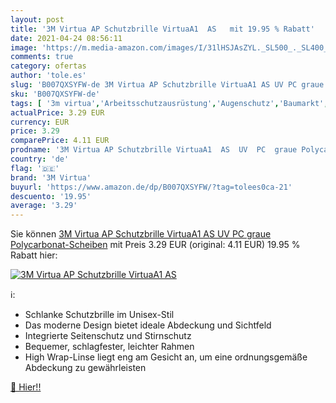 ```yaml
---
layout: post
title: '3M Virtua AP Schutzbrille VirtuaA1  AS   mit 19.95 % Rabatt'
date: 2021-04-24 08:56:11
image: 'https://m.media-amazon.com/images/I/31lHSJAsZYL._SL500_._SL400_.jpg'
comments: true
category: ofertas
author: 'tole.es'
slug: 'B007QXSYFW-de 3M Virtua AP Schutzbrille VirtuaA1 AS UV PC graue...'
sku: 'B007QXSYFW-de'
tags: [ '3m virtua','Arbeitsschutzausrüstung','Augenschutz','Baumarkt','Games','Games, Hardware & Zubehör für PC','Schutzgläser','Sicherheitstechnik','VR-Geräte für PC', ]
actualPrice: 3.29 EUR
currency: EUR
price: 3.29
comparePrice: 4.11 EUR
prodname: '3M Virtua AP Schutzbrille VirtuaA1  AS  UV  PC  graue Polycarbonat-Scheiben'
country: 'de'
flag: '🇩🇪'
brand: '3M Virtua'
buyurl: 'https://www.amazon.de/dp/B007QXSYFW/?tag=tolees0ca-21'
descuento: '19.95'
average: '3.29'
---
```


Sie können [3M Virtua AP Schutzbrille VirtuaA1  AS  UV  PC  graue Polycarbonat-Scheiben](https://www.amazon.de/dp/B007QXSYFW/?tag=tolees0ca-21) mit Preis 3.29 EUR (original: 4.11 EUR) 19.95 % Rabatt hier:

[![3M Virtua AP Schutzbrille VirtuaA1  AS  ](https://m.media-amazon.com/images/I/31lHSJAsZYL._SL500_._SL400_.jpg)](https://www.amazon.de/dp/B007QXSYFW/?tag=tolees0ca-21)

ℹ️:

- Schlanke Schutzbrille im Unisex-Stil
- Das moderne Design bietet ideale Abdeckung und Sichtfeld
- Integrierte Seitenschutz und Stirnschutz
- Bequemer, schlagfester, leichter Rahmen
- High Wrap-Linse liegt eng am Gesicht an, um eine ordnungsgemäße Abdeckung zu gewährleisten

[🛒 Hier!!](https://www.amazon.de/dp/B007QXSYFW/?tag=tolees0ca-21)
